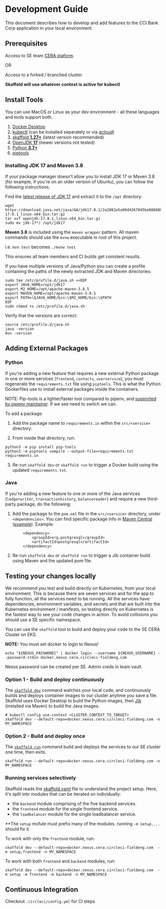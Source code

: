 # Development Guide

This document describes how to develop and add features to the CCI Bank Corp application in your local environment. 

## Prerequisites 

Access to SE team [CERA plaform](https://github.com/AwesomeCICD/reference-architecture). 

OR

Access to a forked / branched cluster.

**Skaffold will use whatever context is active for kubectl**

## Install Tools 

You can use MacOS or Linux as your dev environment - all these languages and tools support both. 

1. [Docker Desktop](https://www.docker.com/products/docker-desktop) 
1. [kubectl](https://kubernetes.io/docs/tasks/tools/install-kubectl/) (can be installed separately or via [gcloud](https://cloud.google.com/sdk/install)) 
1. [skaffold **1.27+**](https://skaffold.dev/docs/install/) (latest version recommended)
1. [OpenJDK **17**](https://openjdk.java.net/projects/jdk/17/) (newer versions not tested)
1. [Python **3.7+**](https://www.python.org/downloads/)  
1. [piptools](https://pypi.org/project/pip-tools/)

### Installing JDK 17 and Maven 3.8

If your package manager doesn't allow you to install JDK 17 or Maven 3.8 (for example, if you're on an older version of Ubuntu), you can follow the following instructions.

Find the [latest release of JDK 17](https://jdk.java.net/17/) and extract it to the `/opt` directory:
```
wget https://download.java.net/java/GA/jdk17.0.1/2a2082e5a09d4267845be086888add4f/12/GPL/openjdk-17.0.1_linux-x64_bin.tar.gz
tar xvf openjdk-17.0.1_linux-x64_bin.tar.gz
sudo mv jdk-17*/ /opt/jdk17
```

**Maven 3.8** is included using the `maven wrapper` pattern.  All maven commands should use the `mvnw` executable in root of this project. 

i.e. `mvn test` becomes `./mvnw test`

This ensures all team members and CI builds get conistent results.

If you have multiple versions of Java/Python you can create a profile containing the paths of the newly extracted JDK and Maven directories:
```
sudo tee /etc/profile.d/java.sh <<EOF
export JAVA_HOME=/opt/jdk17
export M2_HOME=/opt/apache-maven-3.8.5
export MAVEN_HOME=/opt/apache-maven-3.8.5
export PATH=\$JAVA_HOME/bin:\$M2_HOME/bin:\$PATH
EOF
sudo chmod +x /etc/profile.d/java.sh
```

Verify that the versions are correct:
```
source /etc/profile.d/java.sh
java -version
mvn -version
```

## Adding External Packages 

### Python 

If you're adding a new feature that requires a new external Python package in one or more services (`frontend`, `contacts`, `userservice`), you must regenerate the `requirements.txt` file using `piptools`. This is what the Python Dockerfiles use to install external packages inside the containers.

NOTE: Pip-tools is a lighter/faster tool compared to pipenv, and [supported by pipenv maintainer](https://github.com/jazzband/pip-tools/issues/679#issuecomment-418951792). If we see need to switch we can.

To add a package: 

1. Add the package name to `requirements.in` within the `src/<service>` directory:

2. From inside that directory, run: 

```
python3 -m pip install pip-tools
python3 -m piptools compile --output-file=requirements.txt requirements.in
```

3. Re-run `skaffold dev` or `skaffold run` to trigger a Docker build using the updated `requirements.txt`.  


### Java 

If you're adding a new feature to one or more of the Java services (`ledgerwriter`, `transactionhistory`, `balancereader`) and require a new third-party package, do the following:  

1. Add the package to the `pom.xml` file in the `src/<service>` directory, under `<dependencies>`. You can find specific package info in [Maven Central](https://search.maven.org/) ([example](https://search.maven.org/artifact/org.postgresql/postgresql/42.2.16.jre7/jar)). Example: 

```
        <dependency>
            <groupId>org.postgresql</groupId>
            <artifactId>postgresql</artifactId>
        </dependency>
```


2. Re-run `skaffold dev` or `skaffold run` to trigger a Jib container build using Maven and the updated pom file. 


## Testing your changes locally 

We recommend you test and build directly on Kubernetes, from your local environment.  This is because there are seven services and for the app to fully function, all the services need to be running. All the services have dependencies, environment variables, and secrets and that are built into the Kubernetes environment / manifests, so testing directly on Kubernetes is the fastest way to see your code changes in action.  To avoid collisions you should use a SE specific namespace. 

You can use the `skaffold` tool to build and deploy your code to the SE CERA Cluster on EKS. 

**NOTE:** You must set docker to login to Nexus!

```shell
echo "${NEXUS_PASSWORD}" | docker login --username ${NEXUS_USERNAME} --password-stdin docker.nexus.cera.circleci-fieldeng.com
```
Nexus password can be created per SE.  Admin creds in team vault.

### Option 1 - Build and deploy continuously 

The [`skaffold dev`](https://skaffold.dev/docs/references/cli/#skaffold-dev) command watches your local code, and continuously builds and deploys container images to our cluster anytime you save a file. Skaffold uses Docker Desktop to build the Python images, then [Jib](https://github.com/GoogleContainerTools/jib#jib) (installed via Maven) to build the Java images. 

```
# kubectl config use-context <CLUSTER_CONTEXT_TO_TARGET>
skaffold dev --default-repo=docker.nexus.cera.circleci-fieldeng.com -n MY_NAMESPACE
```


### Option 2 - Build and deploy once 

The [`skaffold run`](https://skaffold.dev/docs/references/cli/#skaffold-run) command build and deploys the services to our SE cluster one time, then exits. 

```
skaffold run --default-repo=docker.nexus.cera.circleci-fieldeng.com -n MY_NAMESPACE
```

### Running services selectively

Skaffold reads the [skaffold.yaml](../skaffold.yaml) file to understand the project setup. Here, it's split into modules that can be iterated on individually:
- the `backend` module comprising of the five backend services.
- the `frontend` module for the single frontend service.
- the `loadbalancer` module for the single loadbalancer service. 

**The `setup` mofule must prefix many of the modules.  running `-m setup,...` should fix it.

To work with only the `frontend` module, run:

```
skaffold dev --default-repo=docker.nexus.cera.circleci-fieldeng.com  -m setup,frontend -n MY_NAMESPACE
```

To work with both `frontend` and `backend` modules, run:

```
skaffold dev --default-repo=docker.nexus.cera.circleci-fieldeng.com  -m setup -m frontend -m backend -n MY_NAMESPACE
```

## Continuous Integration

Checkout `.circleci/config.yml` for CI steps
